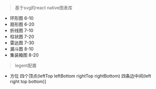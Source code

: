 > 基于svg的react native图表库

- 环形图 6-10
- 扇形图 6-20
- 折线图 7-10
- 柱状图 7-20
- 雷达图 7-30
- 漏斗图 8-10
- 集装箱图 8-20

> legent配置
   - 方位
    四个顶点(leftTop leftBottom rightTop rightBottom)
    四条边中间(left right top bottom)]
